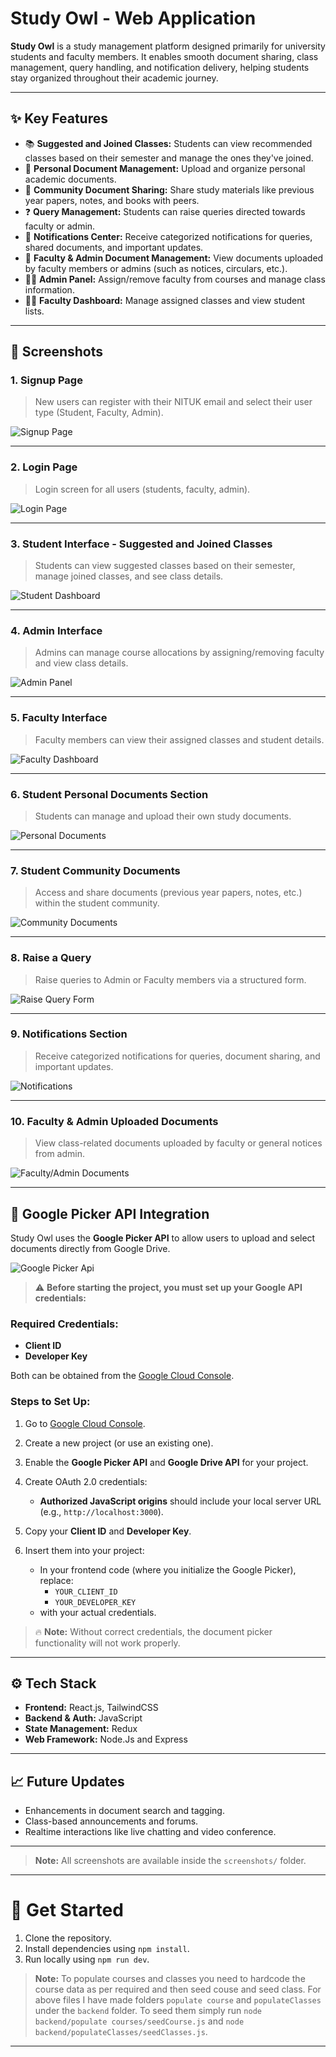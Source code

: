 # Study Owl - Web Application

**Study Owl** is a study management platform designed primarily for university students and faculty members. It enables smooth document sharing, class management, query handling, and notification delivery, helping students stay organized throughout their academic journey.

---

## ✨ Key Features

- 📚 **Suggested and Joined Classes:** Students can view recommended classes based on their semester and manage the ones they've joined.
- 📝 **Personal Document Management:** Upload and organize personal academic documents.
- 📖 **Community Document Sharing:** Share study materials like previous year papers, notes, and books with peers.
- ❓ **Query Management:** Students can raise queries directed towards faculty or admin.
- 🔔 **Notifications Center:** Receive categorized notifications for queries, shared documents, and important updates.
- 📂 **Faculty & Admin Document Management:** View documents uploaded by faculty members or admins (such as notices, circulars, etc.).
- 👨‍🏫 **Admin Panel:** Assign/remove faculty from courses and manage class information.
- 👩‍🏫 **Faculty Dashboard:** Manage assigned classes and view student lists.

---

## 📸 Screenshots

### 1. Signup Page
> New users can register with their NITUK email and select their user type (Student, Faculty, Admin).

![Signup Page](./screenshots/st-06.png)

---

### 2. Login Page
> Login screen for all users (students, faculty, admin).

![Login Page](./screenshots/st-13.png)

---

### 3. Student Interface - Suggested and Joined Classes
> Students can view suggested classes based on their semester, manage joined classes, and see class details.

![Student Dashboard](./screenshots/st-04.png)

---

### 4. Admin Interface
> Admins can manage course allocations by assigning/removing faculty and view class details.

![Admin Panel](./screenshots/st-11.png)

---

### 5. Faculty Interface
> Faculty members can view their assigned classes and student details.

![Faculty Dashboard](./screenshots/st-12.png)

---

### 6. Student Personal Documents Section
> Students can manage and upload their own study documents.

![Personal Documents](./screenshots/st-05.png)

---

### 7. Student Community Documents
> Access and share documents (previous year papers, notes, etc.) within the student community.

![Community Documents](./screenshots/st-07.png)

---

### 8. Raise a Query
> Raise queries to Admin or Faculty members via a structured form.

![Raise Query Form](./screenshots/st-08.png)

---

### 9. Notifications Section
> Receive categorized notifications for queries, document sharing, and important updates.

![Notifications](./screenshots/st-09.png)

---

### 10. Faculty & Admin Uploaded Documents
> View class-related documents uploaded by faculty or general notices from admin.

![Faculty/Admin Documents](./screenshots/st-10.png)

---

## 📑 Google Picker API Integration

Study Owl uses the **Google Picker API** to allow users to upload and select documents directly from Google Drive.

![Google Picker Api](./screenshots/picker.png)

> ⚠️ **Before starting the project, you must set up your Google API credentials:**

### Required Credentials:
- **Client ID**
- **Developer Key**

Both can be obtained from the [Google Cloud Console](https://console.cloud.google.com/).

### Steps to Set Up:

1. Go to [Google Cloud Console](https://console.cloud.google.com/).
2. Create a new project (or use an existing one).
3. Enable the **Google Picker API** and **Google Drive API** for your project.
4. Create OAuth 2.0 credentials:
   - **Authorized JavaScript origins** should include your local server URL (e.g., `http://localhost:3000`).
5. Copy your **Client ID** and **Developer Key**.

6. Insert them into your project:
   - In your frontend code (where you initialize the Google Picker), replace:
     - `YOUR_CLIENT_ID`
     - `YOUR_DEVELOPER_KEY`
   - with your actual credentials.

> 🔥 **Note:** Without correct credentials, the document picker functionality will not work properly.

---


## ⚙️ Tech Stack

- **Frontend:** React.js, TailwindCSS
- **Backend & Auth:** JavaScript
- **State Management:** Redux
- **Web Framework:** Node.Js and Express

---

## 📈 Future Updates

- Enhancements in document search and tagging.
- Class-based announcements and forums.
- Realtime interactions like live chatting and video conference.

---

> **Note:** All screenshots are available inside the `screenshots/` folder.

---

# 🚀 Get Started

1. Clone the repository.
2. Install dependencies using `npm install`.
4. Run locally using `npm run dev`.

>**Note:** To populate courses and classes you need to hardcode the course data as per required and then seed couse and seed class. For above files I have made folders `populate course` and `populateClasses` under the `backend` folder. To seed them simply run `node backend/populate courses/seedCourse.js` and `node backend/populateClasses/seedClasses.js`.
---

